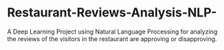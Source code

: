 # Restaurant-Reviews-Analysis-NLP-
A Deep Learning Project using Natural Language Processing for analyzing the reviews of the visitors in the restaurant are approving or disapproving.
